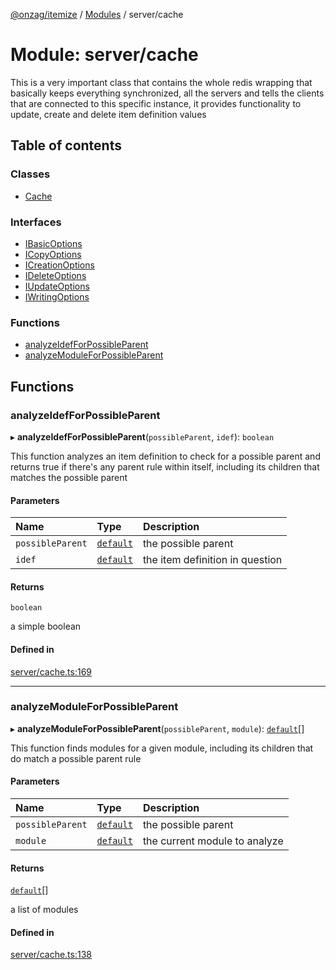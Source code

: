[@onzag/itemize](../README.md) / [Modules](../modules.md) / server/cache

# Module: server/cache

This is a very important class that contains the whole redis
wrapping that basically keeps everything synchronized, all the servers
and tells the clients that are connected to this specific instance, it provides
functionality to update, create and delete item definition values

## Table of contents

### Classes

- [Cache](../classes/server_cache.Cache.md)

### Interfaces

- [IBasicOptions](../interfaces/server_cache.IBasicOptions.md)
- [ICopyOptions](../interfaces/server_cache.ICopyOptions.md)
- [ICreationOptions](../interfaces/server_cache.ICreationOptions.md)
- [IDeleteOptions](../interfaces/server_cache.IDeleteOptions.md)
- [IUpdateOptions](../interfaces/server_cache.IUpdateOptions.md)
- [IWritingOptions](../interfaces/server_cache.IWritingOptions.md)

### Functions

- [analyzeIdefForPossibleParent](server_cache.md#analyzeidefforpossibleparent)
- [analyzeModuleForPossibleParent](server_cache.md#analyzemoduleforpossibleparent)

## Functions

### analyzeIdefForPossibleParent

▸ **analyzeIdefForPossibleParent**(`possibleParent`, `idef`): `boolean`

This function analyzes an item definition to check for a possible
parent and returns true if there's any parent rule within itself, including
its children that matches the possible parent

#### Parameters

| Name | Type | Description |
| :------ | :------ | :------ |
| `possibleParent` | [`default`](../classes/base_Root_Module_ItemDefinition.default.md) | the possible parent |
| `idef` | [`default`](../classes/base_Root_Module_ItemDefinition.default.md) | the item definition in question |

#### Returns

`boolean`

a simple boolean

#### Defined in

[server/cache.ts:169](https://github.com/onzag/itemize/blob/73e0c39e/server/cache.ts#L169)

___

### analyzeModuleForPossibleParent

▸ **analyzeModuleForPossibleParent**(`possibleParent`, `module`): [`default`](../classes/base_Root_Module.default.md)[]

This function finds modules for a given module, including its children
that do match a possible parent rule

#### Parameters

| Name | Type | Description |
| :------ | :------ | :------ |
| `possibleParent` | [`default`](../classes/base_Root_Module_ItemDefinition.default.md) | the possible parent |
| `module` | [`default`](../classes/base_Root_Module.default.md) | the current module to analyze |

#### Returns

[`default`](../classes/base_Root_Module.default.md)[]

a list of modules

#### Defined in

[server/cache.ts:138](https://github.com/onzag/itemize/blob/73e0c39e/server/cache.ts#L138)
